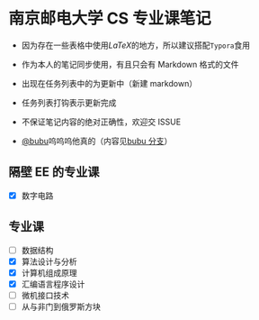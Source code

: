 # 南京邮电大学 CS 专业课笔记

- 因为存在一些表格中使用$LaTeX$的地方，所以建议搭配`Typora`食用

- 作为本人的笔记同步使用，有且只会有 Markdown 格式的文件

- 出现在任务列表中的为更新中（新建 markdown）

- 任务列表打钩表示更新完成
- 不保证笔记内容的绝对正确性，欢迎交 ISSUE
- [@bubu](https://github.com/bubumua)呜呜呜他真的（内容见[bubu 分支](https://github.com/Anduin9527/CS-Professional-Notes-of-NJUPT/tree/bubu)）

## 隔壁 EE 的专业课

- [x] 数字电路

## 专业课

- [ ] 数据结构
- [x] 算法设计与分析
- [x] 计算机组成原理
- [x] 汇编语言程序设计
- [ ] 微机接口技术
- [ ] 从与非门到俄罗斯方块
